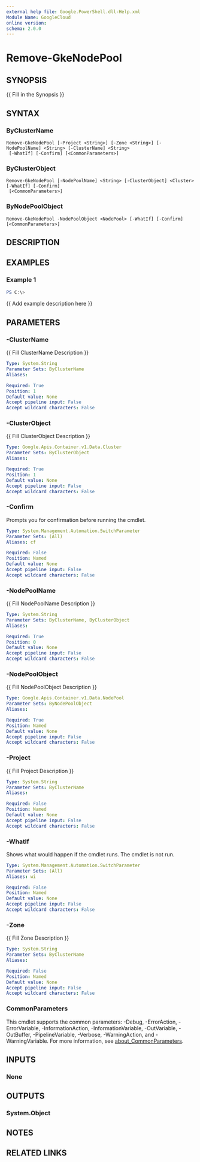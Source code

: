 ```yaml
---
external help file: Google.PowerShell.dll-Help.xml
Module Name: GoogleCloud
online version:
schema: 2.0.0
---
```


# Remove-GkeNodePool

## SYNOPSIS
{{ Fill in the Synopsis }}

## SYNTAX

### ByClusterName
```
Remove-GkeNodePool [-Project <String>] [-Zone <String>] [-NodePoolName] <String> [-ClusterName] <String>
 [-WhatIf] [-Confirm] [<CommonParameters>]
```

### ByClusterObject
```
Remove-GkeNodePool [-NodePoolName] <String> [-ClusterObject] <Cluster> [-WhatIf] [-Confirm]
 [<CommonParameters>]
```

### ByNodePoolObject
```
Remove-GkeNodePool -NodePoolObject <NodePool> [-WhatIf] [-Confirm] [<CommonParameters>]
```

## DESCRIPTION


## EXAMPLES

### Example 1
```powershell
PS C:\> 
```

{{ Add example description here }}

## PARAMETERS

### -ClusterName
{{ Fill ClusterName Description }}

```yaml
Type: System.String
Parameter Sets: ByClusterName
Aliases:

Required: True
Position: 1
Default value: None
Accept pipeline input: False
Accept wildcard characters: False
```

### -ClusterObject
{{ Fill ClusterObject Description }}

```yaml
Type: Google.Apis.Container.v1.Data.Cluster
Parameter Sets: ByClusterObject
Aliases:

Required: True
Position: 1
Default value: None
Accept pipeline input: False
Accept wildcard characters: False
```

### -Confirm
Prompts you for confirmation before running the cmdlet.

```yaml
Type: System.Management.Automation.SwitchParameter
Parameter Sets: (All)
Aliases: cf

Required: False
Position: Named
Default value: None
Accept pipeline input: False
Accept wildcard characters: False
```

### -NodePoolName
{{ Fill NodePoolName Description }}

```yaml
Type: System.String
Parameter Sets: ByClusterName, ByClusterObject
Aliases:

Required: True
Position: 0
Default value: None
Accept pipeline input: False
Accept wildcard characters: False
```

### -NodePoolObject
{{ Fill NodePoolObject Description }}

```yaml
Type: Google.Apis.Container.v1.Data.NodePool
Parameter Sets: ByNodePoolObject
Aliases:

Required: True
Position: Named
Default value: None
Accept pipeline input: False
Accept wildcard characters: False
```

### -Project
{{ Fill Project Description }}

```yaml
Type: System.String
Parameter Sets: ByClusterName
Aliases:

Required: False
Position: Named
Default value: None
Accept pipeline input: False
Accept wildcard characters: False
```

### -WhatIf
Shows what would happen if the cmdlet runs.
The cmdlet is not run.

```yaml
Type: System.Management.Automation.SwitchParameter
Parameter Sets: (All)
Aliases: wi

Required: False
Position: Named
Default value: None
Accept pipeline input: False
Accept wildcard characters: False
```

### -Zone
{{ Fill Zone Description }}

```yaml
Type: System.String
Parameter Sets: ByClusterName
Aliases:

Required: False
Position: Named
Default value: None
Accept pipeline input: False
Accept wildcard characters: False
```

### CommonParameters
This cmdlet supports the common parameters: -Debug, -ErrorAction, -ErrorVariable, -InformationAction, -InformationVariable, -OutVariable, -OutBuffer, -PipelineVariable, -Verbose, -WarningAction, and -WarningVariable. For more information, see [about_CommonParameters](http://go.microsoft.com/fwlink/?LinkID=113216).

## INPUTS

### None

## OUTPUTS

### System.Object
## NOTES

## RELATED LINKS

